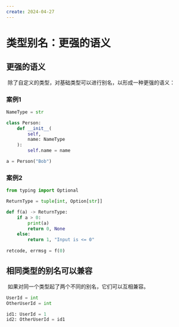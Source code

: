 ```yaml
---
create: 2024-04-27
---
```

# 类型别名：更强的语义

## 更强的语义

​	除了自定义的类型，对基础类型可以进行别名，以形成一种更强的语义：

### 案例1

```python
NameType = str

class Person:
    def __init__(
        self,
        name: NameType
    ):
        self.name = name

a = Person("Bob")

```

### 案例2

```python
from typing import Optional

ReturnType = tuple[int, Option[str]]

def f(a) -> ReturnType:
    if a > 0:
        print(a)
        return 0, None
    else:
        return 1, "Input is <= 0"
    
retcode, errmsg = f(0)
```

## 相同类型的别名可以兼容

​	如果对同一个类型起了两个不同的别名，它们可以互相兼容。

```python
UserId = int
OtherUserId = int

id1: UserId = 1
id2: OtherUserId = id1
```

